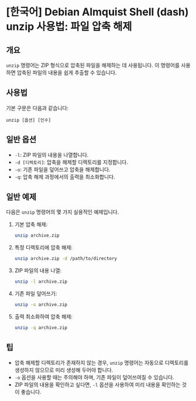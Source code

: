 # [한국어] Debian Almquist Shell (dash) unzip 사용법: 파일 압축 해제

## 개요
`unzip` 명령어는 ZIP 형식으로 압축된 파일을 해제하는 데 사용됩니다. 이 명령어를 사용하면 압축된 파일의 내용을 쉽게 추출할 수 있습니다.

## 사용법
기본 구문은 다음과 같습니다:

```
unzip [옵션] [인수]
```

## 일반 옵션
- `-l`: ZIP 파일의 내용을 나열합니다.
- `-d [디렉토리]`: 압축을 해제할 디렉토리를 지정합니다.
- `-o`: 기존 파일을 덮어쓰고 압축을 해제합니다.
- `-q`: 압축 해제 과정에서의 출력을 최소화합니다.

## 일반 예제
다음은 `unzip` 명령어의 몇 가지 실용적인 예제입니다.

1. 기본 압축 해제:
   ```bash
   unzip archive.zip
   ```

2. 특정 디렉토리에 압축 해제:
   ```bash
   unzip archive.zip -d /path/to/directory
   ```

3. ZIP 파일의 내용 나열:
   ```bash
   unzip -l archive.zip
   ```

4. 기존 파일 덮어쓰기:
   ```bash
   unzip -o archive.zip
   ```

5. 출력 최소화하여 압축 해제:
   ```bash
   unzip -q archive.zip
   ```

## 팁
- 압축 해제할 디렉토리가 존재하지 않는 경우, `unzip` 명령어는 자동으로 디렉토리를 생성하지 않으므로 미리 생성해 두어야 합니다.
- `-o` 옵션을 사용할 때는 주의해야 하며, 기존 파일이 덮어쓰여질 수 있습니다.
- ZIP 파일의 내용을 확인하고 싶다면, `-l` 옵션을 사용하여 미리 내용을 확인하는 것이 좋습니다.
